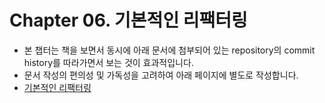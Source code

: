 # Chapter 06. 기본적인 리팩터링

- 본 챕터는 책을 보면서 동시에 아래 문서에 첨부되어 있는 repository의 commit history를 따라가면서 보는 것이 효과적입니다.
- 문서 작성의 편의성 및 가독성을 고려하여 아래 페이지에 별도로 작성합니다.
- [기본적인 리팩터링](https://mwjjeongdev.notion.site/Chapter-06-2e3acd41f67b4a7fb60d166bb3162b21)
